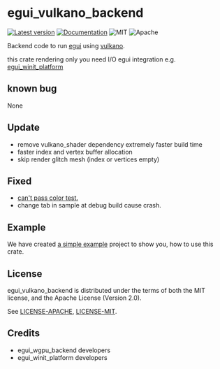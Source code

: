 # egui_vulkano_backend

[![Latest version](https://img.shields.io/crates/v/egui_vulkano_backend.svg)](https://crates.io/crates/egui_vulkano_backend)
[![Documentation](https://docs.rs/egui_vulkano_backend/badge.svg)](https://docs.rs/egui_vulkano_backend)
![MIT](https://img.shields.io/badge/license-MIT-blue.svg)
![Apache](https://img.shields.io/badge/license-Apache-blue.svg)

Backend code to run [egui](https://crates.io/crates/egui) using [vulkano](https://crates.io/crates/vulkano).

this crate rendering only you need I/O egui integration e.g. [egui_winit_platform](https://crates.io/crates/egui_winit_platform) 
## known bug 
None
## Update 
 * remove vulkano_shader dependency extremely faster build time 
 * faster index and vertex buffer allocation
 * skip render glitch mesh (index or vertices empty)
## Fixed
 * [can't pass color test.](https://github.com/t18b219k/egui_vulkano_backend/issues/1)
 * change tab in sample at debug build cause crash.
## Example
We have created [a simple example](https://github.com/t18b219k/egui_vulkano_backend/tree/master/example) project to show you, how to use this crate.

## License
egui_vulkano_backend is distributed under the terms of both the MIT license, and the Apache License (Version 2.0).

See [LICENSE-APACHE](LICENSE-APACHE), [LICENSE-MIT](LICENSE-MIT).
## Credits
 * egui_wgpu_backend developers
 * egui_winit_platform developers
